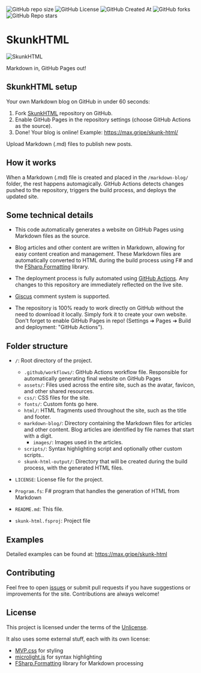 
![GitHub repo size](https://img.shields.io/github/repo-size/MaxGripe/skunk-html)
![GitHub License](https://img.shields.io/github/license/MaxGripe/skunk-html)
![GitHub Created At](https://img.shields.io/github/created-at/MaxGripe/skunk-html)
![GitHub forks](https://img.shields.io/github/forks/MaxGripe/skunk-html)
![GitHub Repo stars](https://img.shields.io/github/stars/MaxGripe/skunk-html)

# SkunkHTML

![SkunkHTML](https://max.gripe/skunk-html/images/skunk-final.png)

Markdown in, GitHub Pages out!

## SkunkHTML setup
Your own Markdown blog on GitHub in under 60 seconds:

1. Fork [SkunkHTML](https://github.com/MaxGripe/skunk-html) repository on GitHub.
2. Enable GitHub Pages in the repository settings (choose GitHub Actions as the source).
3. Done! Your blog is online! Example: https://max.gripe/skunk-html/

Upload Markdown (.md) files to publish new posts.

## How it works

When a Markdown (.md) file is created and placed in the `/markdown-blog/` folder, the rest happens automagically. GitHub Actions detects changes pushed to the repository, triggers the build process, and deploys the updated site.

## Some technical details

- This code automatically generates a website on GitHub Pages using Markdown files as the source.

- Blog articles and other content are written in Markdown, allowing for easy content creation and management. These Markdown files are automatically converted to HTML during the build process using F# and the [FSharp.Formatting](https://github.com/fsprojects/FSharp.Formatting) library.

- The deployment process is fully automated using [GitHub Actions](https://github.com/features/actions). Any changes to this repository are immediately reflected on the live site.

- [Giscus](https://giscus.app/) comment system is supported.

- The repository is 100% ready to work directly on GitHub without the need to download it locally. Simply fork it to create your own website. Don't forget to enable GitHub Pages in repo! (Settings ➔ Pages ➔ Build and deployment: "GitHub Actions").

## Folder structure

- `/`: Root directory of the project.

    - `.github/workflows/`: GitHub Actions workflow file. Responsible for automatically generating final website on GitHub Pages
    - `assets/`: Files used across the entire site, such as the avatar, favicon, and other shared resources.
    - `css/`: CSS files for the site.
    - `fonts/`: Custom fonts go here.
    - `html/`: HTML fragments used throughout the site, such as the title and footer.
    - `markdown-blog/`: Directory containing the Markdown files for articles and other content. Blog articles are identified by file names that start with a digit.
        - `images/`:  Images used in the articles.
    - `scripts/`: Syntax highlighting script and optionally other custom scripts..
    - `skunk-html-output/`: Directory that will be created during the build process, with the generated HTML files.

- `LICENSE`: License file for the project.
- `Program.fs`: F# program that handles the generation of HTML from Markdown
- `README.md`: This file.
- `skunk-html.fsproj`: Project file

## Examples

Detailed examples can be found at: https://max.gripe/skunk-html

## Contributing

Feel free to open [issues](https://github.com/MaxGripe/skunk-html/issues) or submit pull requests if you have suggestions or improvements for the site. Contributions are always welcome!

## License

This project is licensed under the terms of the [Unlicense](https://en.wikipedia.org/wiki/Unlicense).

It also uses some external stuff, each with its own license:

- [MVP.css](https://github.com/andybrewer/mvp) for styling
- [microlight.js](https://github.com/asvd/microlight) for syntax highlighting
- [FSharp.Formatting](https://github.com/fsprojects/FSharp.Formatting) library for Markdown processing
